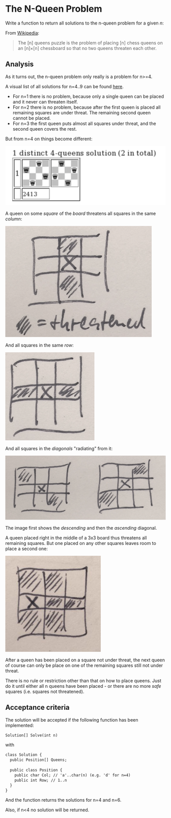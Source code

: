 # The N-Queen Problem
Write a function to return all solutions to the n-queen problem for a given *n*:

From [Wikipedia](https://en.wikipedia.org/wiki/Eight_queens_puzzle):

> The [n] queens puzzle is the problem of placing [n] chess queens on an [n]×[n] chessboard so that no two queens threaten each other.

## Analysis
As it turns out, the n-queen problem only really is a problem for n>=4.

A visual list of all solutions for n=4..9 can be found [here](https://stamm-wilbrandt.de/en/xsl-list/n-queens/n-queens.xsl.xml).

* For n=1 there is no problem, because only a single queen can be placed and it never can threaten itself.
* For n=2 there is no problem, because after the first queen is placed all remaining squares are under threat. The remaining second queen cannot be placed.
* For n=3 the first queen puts almost all squares under threat, and the second queen covers the rest.

But from n=4 on things become different:

![](images/4queens.png)

A queen on some _square_ of the _board_ threatens all squares in the same _column_:

![](images/3col.png)

And all squares in the same _row_:

![](images/3row.png)

And all squares in the _diagonals_ "radiating" from it:

![](images/3diag.png)

The image first shows the *descending* and then the *ascending* diagonal.

A queen placed right in the middle of a 3x3 board thus threatens all remaining squares. But one placed on any other squares leaves room to place a second one:

![](images/3threats.jpg)

After a queen has been placed on a square not under threat, the next queen of course can only be place on one of the remaining squares still not under threat.

There is no rule or restriction other than that on how to place queens. Just do it until either all n queens have been placed - or there are no more _safe_ squares (i.e. squares not threatened).

## Acceptance criteria
The solution will be accepted if the following function has been implemented:

```
Solution[] Solve(int n)
```

with

```
class Solution {
  public Position[] Queens;
  
  public class Position {
    public char Col; // 'a'..char(n) (e.g. 'd' for n=4)
    public int Row; // 1..n
  }
}
```

And the function returns the solutions for n=4 and n=6.

Also, if n<4 no solution will be returned.






